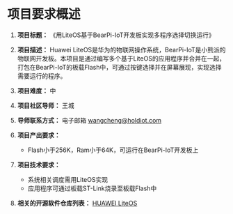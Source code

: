 # 项目要求概述

1. **项目标题：** 《用LiteOS基于BearPi-IoT开发板实现多程序选择切换运行》

2. **项目描述：** Huawei LiteOS是华为的物联网操作系统，BearPi-IoT是小熊派的物联网开发板。本项目是通过编写多个基于LiteOS的应用程序并合并在一起，打包在BearPi-IoT的板载Flash中，可通过按键选择并在屏幕展现，实现选择需要运行的程序。

3. **项目难度：** 中 

4. **项目社区导师：** 王城  

5. **导师联系方式：** 电子邮箱 wangcheng@holdiot.com

6. **项目产出要求：**
   - Flash小于256K，Ram小于64K，可运行在BearPi-IoT开发板上

7. **项目技术要求：**
   - 系统相关调度需用LiteOS实现
   - 应用程序可通过板载ST-Link烧录至板载Flash中

8. **相关的开源软件仓库列表：** [HUAWEI LiteOS](https://gitee.com/LiteOS/LiteOS)
